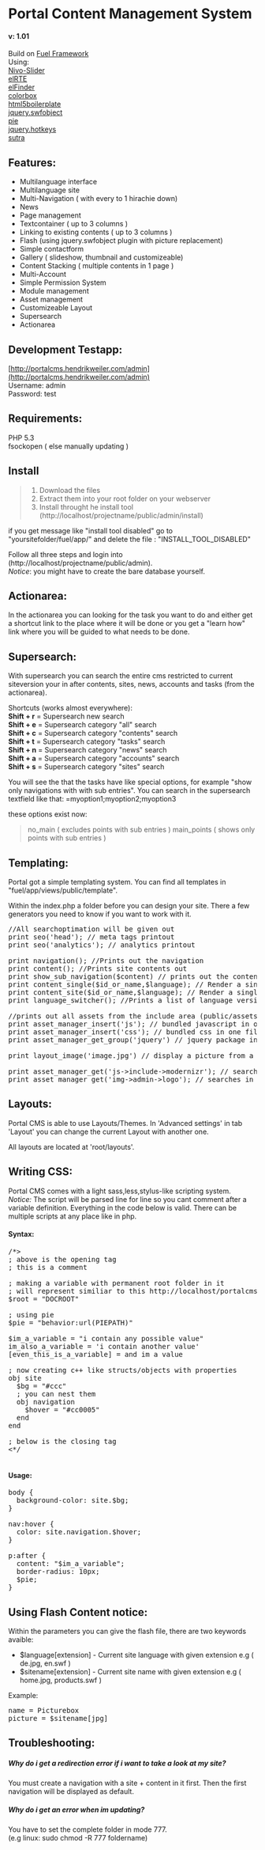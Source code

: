 Portal Content Management System
====================
#### v: 1.01

Build on [Fuel Framework](https://github.com/fuel/fuel)<br />
Using:<br />
[Nivo-Slider](https://github.com/gilbitron/Nivo-Slider)<br />
[elRTE](https://github.com/Studio-42/elRTE)<br />
[elFinder](https://github.com/Studio-42/elFinder)<br />
[colorbox](https://github.com/jackmoore/colorbox)<br />
[html5boilerplate](https://github.com/h5bp/html5-boilerplate)<br />
[jquery.swfobject](http://jquery.thewikies.com/swfobject/)<br />
[pie](https://github.com/lojjic/PIE)<br />
[jquery.hotkeys](http://github.com/jeresig/jquery.hotkeys)<br />
[sutra](https://github.com/Tatsh/sutra)<br />

Features:
---------------------
* Multilanguage interface
* Multilanguage site
* Multi-Navigation ( with every to 1 hirachie down)
* News
* Page management
* Textcontainer ( up to 3 columns )
* Linking to existing contents ( up to 3 columns )
* Flash (using jquery.swfobject plugin with picture replacement)
* Simple contactform
* Gallery ( slideshow, thumbnail and customizeable)
* Content Stacking ( multiple contents in 1 page )
* Multi-Account
* Simple Permission System
* Module management
* Asset management
* Customizeable Layout
* Supersearch
* Actionarea

Development Testapp:
---------------------
[http://portalcms.hendrikweiler.com/admin](http://portalcms.hendrikweiler.com/admin)<br />
Username: admin<br />
Password: test<br />

Requirements:
---------------------
PHP 5.3<br />
fsockopen ( else manually updating )

Install
---------------------
> 1. Download the files
> 2. Extract them into your root folder on your webserver
> 3. Install throught he install tool (http://localhost/projectname/public/admin/install)

if you get message like "install tool disabled" go to "yoursitefolder/fuel/app/" and delete the file : "INSTALL_TOOL_DISABLED"

Follow all three steps and login into (http://localhost/projectname/public/admin).<br />
*Notice*: you might have to create the bare database yourself.

Actionarea:
---------------------
In the actionarea you can looking for the task you want to do and either get a shortcut link
to the place where it will be done or you get a "learn how" link where you will be guided to
what needs to be done.


Supersearch:
---------------------
With supersearch you can search the entire cms restricted to current siteversion your in after
contents, sites, news, accounts and tasks (from the actionarea).

Shortcuts (works almost everywhere):<br />
<strong>Shift + r</strong> = Supersearch new search<br />
<strong>Shift + e</strong> = Supersearch category "all" search<br />
<strong>Shift + c</strong> = Supersearch category "contents" search<br />
<strong>Shift + t</strong> = Supersearch category "tasks" search<br />
<strong>Shift + n</strong> = Supersearch category "news" search<br />
<strong>Shift + a</strong> = Supersearch category "accounts" search<br />
<strong>Shift + s</strong> = Supersearch category "sites" search<br />

You will see the that the tasks have like special options, for example "show only navigations with with sub entries".
You can search in the supersearch textfield like that:
=myoption1;myoption2;myoption3

these options exist now:
> no_main ( excludes points with sub entries )
> main_points ( shows only points with sub entries )

Templating:
---------------------
Portal got a simple templating system. You can find all templates in "fuel/app/views/public/template".

Within the index.php a folder before you can design your site.
There a few generators you need to know if you want to work with it.

<pre>
//All searchoptimation will be given out
print seo('head'); // meta tags printout
print seo('analytics'); // analytics printout

print navigation(); //Prints out the navigation
print content(); //Prints site contents out
print show_sub_navigation($content) // prints out the content with sidebar (if in navigationpoint set to active)
print content_single($id_or_name,$language); // Render a single content
print content_site($id_or_name,$language); // Render a single site
print language_switcher(); //Prints a list of language versions out

//prints out all assets from the include area (public/assets/)
print asset_manager_insert('js'); // bundled javascript in one file
print asset_manager_insert('css'); // bundled css in one file
print asset_manager_get_group('jquery') // jquery package in one file

print layout_image('image.jpg') // display a picture from a layout (img folder from layout)

print asset_manager_get('js->include->modernizr'); // searches in include path after %modernizr% and prints it out
print asset_manager_get('img->admin->logo'); // searches in the img path after the portal logo and prints it out
</pre>

Layouts:
---------------------
Portal CMS is able to use Layouts/Themes. In 'Advanced settings' in tab 'Layout' you can change
the current Layout with another one.

All layouts are located at 'root/layouts'.

Writing CSS:
---------------------
Portal CMS comes with a light sass,less,stylus-like scripting system.<br />
*Notice:* The script will be parsed line for line so you cant comment after a variable definition. Everything in the code below is valid. There can be multiple scripts at any place like in php.

#### Syntax:
<pre>
/*&gt;
; above is the opening tag
; this is a comment

; making a variable with permanent root folder in it
; will represent similiar to this http://localhost/portalcms/public
$root = "DOCROOT"

; using pie
$pie = "behavior:url(PIEPATH)"

$im_a_variable = "i contain any possible value"
im_also_a_variable = 'i contain another value'
[even_this_is_a_variable] = and im a value

; now creating c++ like structs/objects with properties
obj site
  $bg = "#ccc"
  ; you can nest them
  obj navigation
    $hover = "#cc0005"
  end
end

; below is the closing tag
&lt;*/

</pre>

#### Usage:
<pre>
body {
  background-color: site.$bg;
}

nav:hover {
  color: site.navigation.$hover;
}

p:after {
  content: "$im_a_variable";
  border-radius: 10px;
  $pie;
}
</pre>

Using Flash Content notice:
---------------------
Within the parameters you can give the flash file, there are two keywords avaible:

* $language[extension] - Current site language with given extension e.g ( de.jpg, en.swf )
* $sitename[extension] - Current site name with given extension e.g ( home.jpg, products.swf )

Example:
<pre>
name = Picturebox
picture = $sitename[jpg]
</pre>

Troubleshooting:
---------------------

##### Why do i get a redirection error if i want to take a look at my site?
You must create a navigation with a site + content in it first. Then the first navigation will be displayed as default.

##### Why do i get an error when im updating?
You have to set the complete folder in mode 777.<br />
(e.g linux: sudo chmod -R 777 foldername)
